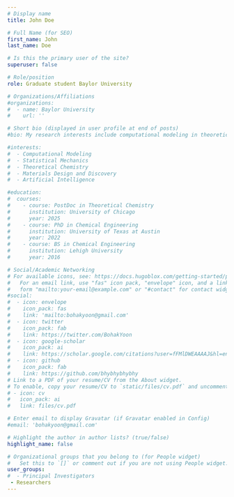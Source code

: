 ```yaml
---
# Display name
title: John Doe

# Full Name (for SEO)
first_name: John
last_name: Doe

# Is this the primary user of the site?
superuser: false

# Role/position
role: Graduate student Baylor University

# Organizations/Affiliations
#organizations:
#  - name: Baylor University
#    url: ''

# Short bio (displayed in user profile at end of posts)
#bio: My research interests include computational modeling in theoretical chemistry, materials science & engineering, statistical mechanics, and artificial intelligence.

#interests:
#  - Computational Modeling
#  - Statistical Mechanics
#  - Theoretical Chemistry
#  - Materials Design and Discovery
#  - Artificial Intelligence

#education:
#  courses:
#    - course: PostDoc in Theoretical Chemistry
#      institution: University of Chicago
#      year: 2025
#    - course: PhD in Chemical Engineering
#      institution: University of Texas at Austin
#      year: 2022
#    - course: BS in Chemical Engineering
#      institution: Lehigh University
#      year: 2016

# Social/Academic Networking
# For available icons, see: https://docs.hugoblox.com/getting-started/page-builder/#icons
#   For an email link, use "fas" icon pack, "envelope" icon, and a link in the
#   form "mailto:your-email@example.com" or "#contact" for contact widget.
#social:
#  - icon: envelope
#    icon_pack: fas
#    link: 'mailto:bohakyoon@gmail.com'
#  - icon: twitter
#    icon_pack: fab
#    link: https://twitter.com/BohakYoon
#  - icon: google-scholar
#    icon_pack: ai
#    link: https://scholar.google.com/citations?user=fFMlDWEAAAAJ&hl=en&oi=ao
#  - icon: github
#    icon_pack: fab
#    link: https://github.com/bhybhybhybhy
# Link to a PDF of your resume/CV from the About widget.
# To enable, copy your resume/CV to `static/files/cv.pdf` and uncomment the lines below.
# - icon: cv
#   icon_pack: ai
#   link: files/cv.pdf

# Enter email to display Gravatar (if Gravatar enabled in Config)
#email: 'bohakyoon@gmail.com'

# Highlight the author in author lists? (true/false)
highlight_name: false

# Organizational groups that you belong to (for People widget)
#   Set this to `[]` or comment out if you are not using People widget.
user_groups:
#  - Principal Investigators
 - Researchers
---
```


###
